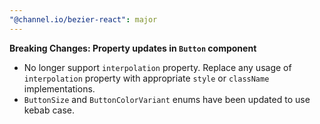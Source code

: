 ```yaml
---
"@channel.io/bezier-react": major
---
```


**Breaking Changes: Property updates in `Button` component**

- No longer support `interpolation` property. Replace any usage of `interpolation` property with appropriate `style` or `className` implementations.
- `ButtonSize` and `ButtonColorVariant` enums have been updated to use kebab case.
